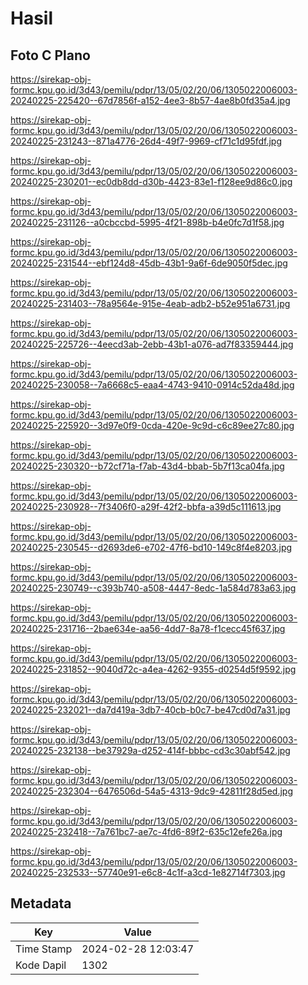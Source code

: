 # Hasil

## Foto C Plano

https://sirekap-obj-formc.kpu.go.id/3d43/pemilu/pdpr/13/05/02/20/06/1305022006003-20240225-225420--67d7856f-a152-4ee3-8b57-4ae8b0fd35a4.jpg

https://sirekap-obj-formc.kpu.go.id/3d43/pemilu/pdpr/13/05/02/20/06/1305022006003-20240225-231243--871a4776-26d4-49f7-9969-cf71c1d95fdf.jpg

https://sirekap-obj-formc.kpu.go.id/3d43/pemilu/pdpr/13/05/02/20/06/1305022006003-20240225-230201--ec0db8dd-d30b-4423-83e1-f128ee9d86c0.jpg

https://sirekap-obj-formc.kpu.go.id/3d43/pemilu/pdpr/13/05/02/20/06/1305022006003-20240225-231126--a0cbccbd-5995-4f21-898b-b4e0fc7d1f58.jpg

https://sirekap-obj-formc.kpu.go.id/3d43/pemilu/pdpr/13/05/02/20/06/1305022006003-20240225-231544--ebf124d8-45db-43b1-9a6f-6de9050f5dec.jpg

https://sirekap-obj-formc.kpu.go.id/3d43/pemilu/pdpr/13/05/02/20/06/1305022006003-20240225-231403--78a9564e-915e-4eab-adb2-b52e951a6731.jpg

https://sirekap-obj-formc.kpu.go.id/3d43/pemilu/pdpr/13/05/02/20/06/1305022006003-20240225-225726--4eecd3ab-2ebb-43b1-a076-ad7f83359444.jpg

https://sirekap-obj-formc.kpu.go.id/3d43/pemilu/pdpr/13/05/02/20/06/1305022006003-20240225-230058--7a6668c5-eaa4-4743-9410-0914c52da48d.jpg

https://sirekap-obj-formc.kpu.go.id/3d43/pemilu/pdpr/13/05/02/20/06/1305022006003-20240225-225920--3d97e0f9-0cda-420e-9c9d-c6c89ee27c80.jpg

https://sirekap-obj-formc.kpu.go.id/3d43/pemilu/pdpr/13/05/02/20/06/1305022006003-20240225-230320--b72cf71a-f7ab-43d4-bbab-5b7f13ca04fa.jpg

https://sirekap-obj-formc.kpu.go.id/3d43/pemilu/pdpr/13/05/02/20/06/1305022006003-20240225-230928--7f3406f0-a29f-42f2-bbfa-a39d5c111613.jpg

https://sirekap-obj-formc.kpu.go.id/3d43/pemilu/pdpr/13/05/02/20/06/1305022006003-20240225-230545--d2693de6-e702-47f6-bd10-149c8f4e8203.jpg

https://sirekap-obj-formc.kpu.go.id/3d43/pemilu/pdpr/13/05/02/20/06/1305022006003-20240225-230749--c393b740-a508-4447-8edc-1a584d783a63.jpg

https://sirekap-obj-formc.kpu.go.id/3d43/pemilu/pdpr/13/05/02/20/06/1305022006003-20240225-231716--2bae634e-aa56-4dd7-8a78-f1cecc45f637.jpg

https://sirekap-obj-formc.kpu.go.id/3d43/pemilu/pdpr/13/05/02/20/06/1305022006003-20240225-231852--9040d72c-a4ea-4262-9355-d0254d5f9592.jpg

https://sirekap-obj-formc.kpu.go.id/3d43/pemilu/pdpr/13/05/02/20/06/1305022006003-20240225-232021--da7d419a-3db7-40cb-b0c7-be47cd0d7a31.jpg

https://sirekap-obj-formc.kpu.go.id/3d43/pemilu/pdpr/13/05/02/20/06/1305022006003-20240225-232138--be37929a-d252-414f-bbbc-cd3c30abf542.jpg

https://sirekap-obj-formc.kpu.go.id/3d43/pemilu/pdpr/13/05/02/20/06/1305022006003-20240225-232304--6476506d-54a5-4313-9dc9-42811f28d5ed.jpg

https://sirekap-obj-formc.kpu.go.id/3d43/pemilu/pdpr/13/05/02/20/06/1305022006003-20240225-232418--7a761bc7-ae7c-4fd6-89f2-635c12efe26a.jpg

https://sirekap-obj-formc.kpu.go.id/3d43/pemilu/pdpr/13/05/02/20/06/1305022006003-20240225-232533--57740e91-e6c8-4c1f-a3cd-1e82714f7303.jpg


## Metadata

| Key        | Value               |
| ---------- | ------------------- |
| Time Stamp | 2024-02-28 12:03:47 |
| Kode Dapil | 1302                |



